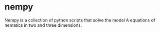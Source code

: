 nempy
=====

Nempy is a collection of python scripts that solve the model A equations of nematics
in two and three dimensions. 
